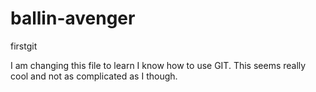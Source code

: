 ballin-avenger
==============

firstgit

I am changing this file to learn I know how to use GIT. This seems really cool and not as complicated as I though. 
